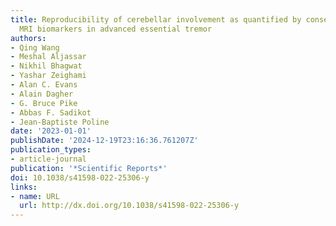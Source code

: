 ```yaml
---
title: Reproducibility of cerebellar involvement as quantified by consensus structural
  MRI biomarkers in advanced essential tremor
authors:
- Qing Wang
- Meshal Aljassar
- Nikhil Bhagwat
- Yashar Zeighami
- Alan C. Evans
- Alain Dagher
- G. Bruce Pike
- Abbas F. Sadikot
- Jean-Baptiste Poline
date: '2023-01-01'
publishDate: '2024-12-19T23:16:36.761207Z'
publication_types:
- article-journal
publication: '*Scientific Reports*'
doi: 10.1038/s41598-022-25306-y
links:
- name: URL
  url: http://dx.doi.org/10.1038/s41598-022-25306-y
---
```

